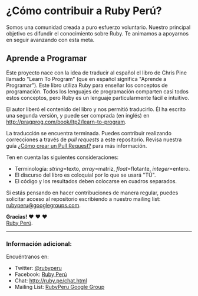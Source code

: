 # ¿Cómo contribuir a Ruby Perú?

Somos una comunidad creada a puro esfuerzo voluntario. Nuestro principal objetivo es
difundir el conocimiento sobre Ruby. Te animamos a apoyarnos en seguir avanzando con
esta meta.

## Aprende a Programar

Este proyecto nace con la idea de traducir al español el libro de Chris Pine
llamado "Learn To Program" (que en español significa "Aprende a Programar").
Este libro utiliza Ruby para enseñar los conceptos de programación. Todos los
lenguajes de programación comparten casi todos estos conceptos, pero Ruby es
un lenguaje particularmente fácil e intuitivo.

El autor liberó el contenido del libro y nos permitió traducirlo. Él ha escrito
una segunda versión, y puede ser comprada (en inglés) en
<http://pragprog.com/book/ltp2/learn-to-program>.

La traducción se encuentra terminada. Puedes contribuir realizando correcciones
a través de _pull requests_ a este repositorio. Revisa nuestra
guía [¿Cómo crear un Pull Request?](https://github.com/rubyperu/rubyperu.github.com/wiki/Pull-Requests-en-Github)
para más información.

Ten en cuenta las siguientes consideraciones:

* Terminología: _string_=texto, _array_=matriz, _float_=flotante, _integer_=entero.
* El discurso del libro es coloquial por lo que se usará "TÚ".
* El código y los resultados deben colocarse en cuadros separados.

Si estás pensando en hacer contribuciones de manera regular, puedes solicitar
acceso al repositorio escribiendo a nuestro mailing list:
<rubyperu@googlegroups.com>.

**Gracias!**
:heart: :heart: :heart: <br />
[Ruby Perú](http://ruby.pe/).

--------------------------------------------------------------------------------

### Información adicional:

Encuéntranos en:

* Twitter: [@rubyperu](https://twitter.com/rubyperu)
* Facebook: [Ruby Perú](https://www.facebook.com/pages/Ruby-Perú/191872640917345)
* Chat: <http://ruby.pe/chat.html>
* Mailing List: [RubyPeru Google Group](https://groups.google.com/forum/?fromgroups#!forum/rubyperu)
